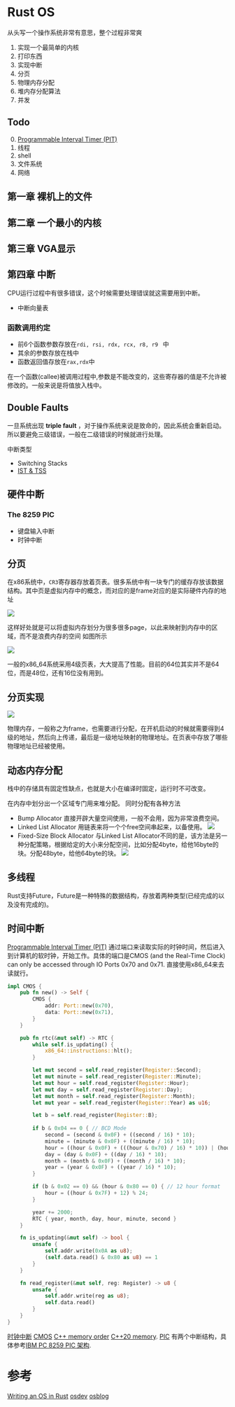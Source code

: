 # Rust OS
从头写一个操作系统非常有意思，整个过程非常爽

1. 实现一个最简单的内核
2. 打印东西
3. 实现中断
4. 分页
5. 物理内存分配
6. 堆内存分配算法
7. 并发

## Todo

0. [Programmable Interval Timer (PIT)](https://wiki.osdev.org/Programmable_Interval_Timer)
1. 线程
2. shell
3. 文件系统
4. 网络

## 第一章 裸机上的文件



## 第二章 一个最小的内核


## 第三章 VGA显示

## 第四章 中断
CPU运行过程中有很多错误，这个时候需要处理错误就这需要用到中断。

- 中断向量表

### 函数调用约定
- 前6个函数参数存放在```rdi, rsi, rdx, rcx, r8, r9 ``` 中
- 其余的参数存放在栈中
- 函数返回值存放在```rax,rdx```中

在一个函数(callee)被调用过程中,参数是不能改变的，这些寄存器的值是不允许被修改的。一般来说是将值放入栈中。

## Double Faults
一旦系统出现 **triple fault** ，对于操作系统来说是致命的，因此系统会重新启动。 所以要避免三级错误，一般在二级错误的时候就进行处理。

中断类型

- Switching Stacks
- [IST & TSS](https://os.phil-opp.com/double-fault-exceptions/#the-ist-and-tss)

## 硬件中断

### The 8259 PIC

- 键盘输入中断
- 时钟中断

## 分页

在x86系统中，```CR3```寄存器存放着页表。很多系统中有一块专门的缓存存放该数据结构。其中页是虚拟内存中的概念，而对应的是frame对应的是实际硬件内存的地址

![](https://os.phil-opp.com/paging-introduction/paging-page-tables.svg)

这样好处就是可以将虚拟内存划分为很多很多page，以此来映射到内存中的区域，而不是浪费内存的空间 如图所示

![](https://os.phil-opp.com/paging-introduction/segmentation-fragmentation.svg)

一般的x86_64系统采用4级页表，大大提高了性能。目前的64位其实并不是64位，而是48位，还有16位没有用到。

## 分页实现

![](https://os.phil-opp.com/paging-introduction/x86_64-page-table-translation.svg)

物理内存，一般称之为frame，也需要进行分配，在开机启动的时候就需要得到4级的地址，然后向上传递，最后是一级地址映射的物理地址。在页表中存放了哪些物理地址已经被使用。

## 动态内存分配
栈中的存储具有固定性缺点，也就是大小在编译时固定，运行时不可改变。

在内存中划分出一个区域专门用来堆分配。 同时分配有各种方法

- Bump Allocator
直接开辟大量空间使用，一般不会用，因为非常浪费空间。
- Linked List Allocator
用链表来将一个个free空间串起来，以备使用。
![](https://os.phil-opp.com/allocator-designs/linked-list-allocation.svg)
- Fixed-Size Block Allocator
与Linked List Allocator不同的是，该方法是另一种分配策略，根据给定的大小来分配空间，比如分配4byte，给他16byte的块。分配48byte，给他64byte的块。
![](https://os.phil-opp.com/allocator-designs/fixed-size-block-example.svg)




## 多线程
Rust支持Future，Future是一种特殊的数据结构，存放着两种类型(已经完成的以及没有完成的)。



## 时间中断
[Programmable Interval Timer (PIT)](https://wiki.osdev.org/Programmable_Interval_Timer)
通过端口来读取实际的时钟时间，然后进入到计算机的软时钟，开始工作。具体的端口是CMOS (and the Real-Time Clock) can only be accessed through IO Ports 0x70 and 0x71. 直接使用x86_64来去读就行。
```rust
impl CMOS {
    pub fn new() -> Self {
        CMOS {
            addr: Port::new(0x70),
            data: Port::new(0x71),
        }
    }

    pub fn rtc(&mut self) -> RTC {
        while self.is_updating() {
            x86_64::instructions::hlt();
        }

        let mut second = self.read_register(Register::Second);
        let mut minute = self.read_register(Register::Minute);
        let mut hour = self.read_register(Register::Hour);
        let mut day = self.read_register(Register::Day);
        let mut month = self.read_register(Register::Month);
        let mut year = self.read_register(Register::Year) as u16;

        let b = self.read_register(Register::B);
        
        if b & 0x04 == 0 { // BCD Mode
            second = (second & 0x0F) + ((second / 16) * 10);
            minute = (minute & 0x0F) + ((minute / 16) * 10);
            hour = ((hour & 0x0F) + (((hour & 0x70) / 16) * 10)) | (hour & 0x80);
            day = (day & 0x0F) + ((day / 16) * 10);
            month = (month & 0x0F) + ((month / 16) * 10);
            year = (year & 0x0F) + ((year / 16) * 10);
        }

        if (b & 0x02 == 0) && (hour & 0x80 == 0) { // 12 hour format
            hour = ((hour & 0x7F) + 12) % 24;
        }

        year += 2000;
        RTC { year, month, day, hour, minute, second }
    }

    fn is_updating(&mut self) -> bool {
        unsafe {
            self.addr.write(0x0A as u8);
            (self.data.read() & 0x80 as u8) == 1
        }
    }

    fn read_register(&mut self, reg: Register) -> u8 {
        unsafe {
            self.addr.write(reg as u8);
            self.data.read()
        }
    }
}
```
[时钟中断](https://blog.csdn.net/wrx1721267632/article/details/50527595)
[CMOS](https://wiki.osdev.org/CMOS)
[C++ memory order](https://www.zhihu.com/question/24301047)
[C++20 memory](https://en.cppreference.com/w/cpp/atomic/memory_order).
[PIC](https://wiki.osdev.org/8259_PIC)
有两个中断结构，具体参考[IBM PC 8259 PIC 架构](https://wiki.osdev.org/8259_PIC).


# 参考
[Writing an OS in Rust](https://os.phil-opp.com)
[osdev](https://wiki.osdev.org)
[osblog](https://github.com/sgmarz/osblog)
